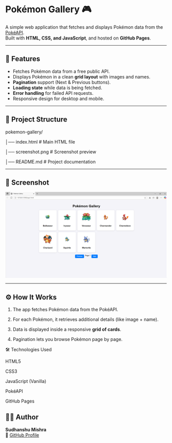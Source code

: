# Pokémon Gallery 🎮

A simple web application that fetches and displays Pokémon data from the [PokéAPI](https://pokeapi.co).  
Built with **HTML, CSS, and JavaScript**, and hosted on **GitHub Pages**.  

---

## 🚀 Features
- Fetches Pokémon data from a free public API.
- Displays Pokémon in a clean **grid layout** with images and names.
- **Pagination** support (Next & Previous buttons).
- **Loading state** while data is being fetched.
- **Error handling** for failed API requests.
- Responsive design for desktop and mobile.

---
## 📂 Project Structure
pokemon-gallery/

│── index.html # Main HTML file

│── screenshot.png # Screenshot preview

│── README.md # Project documentation

---

## 📸 Screenshot
![Pokémon Gallery Screenshot](screenshot.png)

---

## ⚙️ How It Works
1. The app fetches Pokémon data from the PokéAPI.


2. For each Pokémon, it retrieves additional details (like image + name).

3. Data is displayed inside a responsive **grid of cards**.

4. Pagination lets you browse Pokémon page by page.

🛠️ Technologies Used

HTML5

CSS3

JavaScript (Vanilla)

PokéAPI

GitHub Pages

## 👨‍💻 Author
**Sudhanshu Mishra**  
🔗 [GitHub Profile](https://github.com/sud-git)  